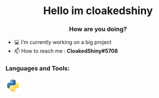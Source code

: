 <h1 align="center">Hello im cloakedshiny</h1>
<h3 align="center">How are you doing?</h3>

- 💻 I’m currently working on a big project
- 📫 How to reach me : **CloakedShiny#5708**

<p align="left">
</p>

<h3 align="left">Languages and Tools:</h3>
<p align="left"> <a href="https://www.python.org" target="_blank" rel="noreferrer"> <img src="https://raw.githubusercontent.com/devicons/devicon/master/icons/python/python-original.svg" alt="python" width="40" height="40"/> </a> </p>

